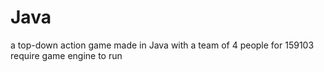 # Java
a top-down action game made in Java with a team of 4 people for 159103 
require game engine to run
